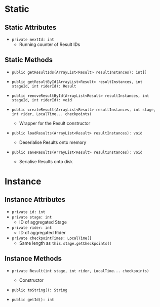# Static
## Static Attributes
- `private nextId: int`
	- Running counter of Result IDs
## Static Methods
- `public getResultIds(ArrayList<Result> resultInstances): int[]`

- `public getResultById(ArrayList<Result> resultInstances, int stageId, int riderId): Result`
- `public removeResultById(ArrayList<Result> resultInstances, int stageId, int riderId): void`
- `public createResult(ArrayList<Result> resultInstances, int stage, int rider, LocalTime... checkpoints)`
	- Wrapper for the Result constructor

- `public loadResults(ArrayList<Result> resultInstances): void`
	- Deserialise Results onto memory
- `public saveResults(ArrayList<Result> resultInstances): void`
	- Serialise Results onto disk
# Instance
## Instance Attributes
- `private id: int`
- `private stage: int`
	- ID of aggregated Stage
- `private rider: int`
	- ID of aggregated Rider
- `private checkpointTimes: LocalTime[]`
	- Same length as `this.stage.getCheckpoints()`
## Instance Methods
- `private Result(int stage, int rider, LocalTime... checkpoints)`
	- Constructor

- `public toString(): String`
- `public getId(): int`